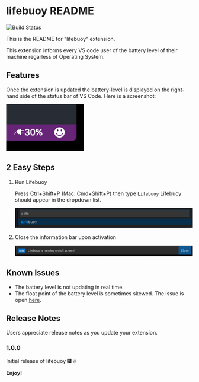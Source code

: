 # lifebuoy README

[![Build Status](https://semaphoreci.com/api/v1/stanmd/lifesaver/branches/master/badge.svg)](https://semaphoreci.com/stanmd/lifesaver)

This is the README for "lifebuoy" extension.

This extension informs every VS code user of the battery level of their machine regarless of Operating System.

## Features

Once the extension is updated the battery-level is displayed on the right-hand side of the status bar of VS Code. Here is a screenshot:

![Lifebuoy screenshot](images/battery_level.png)

## 2 Easy Steps

1. Run Lifebuoy

    Press Ctrl+Shift+P (Mac: Cmd+Shift+P) then type `Lifebuoy` Lifebuoy should appear in the dropdown list.

    ![Activating Lifebuoy screenshot](images/activating_lifebuoy.png)

2. Close the information bar upon activation

    ![Lifebuoy Activation message](images/activation_message.png)

<!--## Requirements
-->

<!--
Next release
## Extension Settings

Include if your extension adds any VS Code settings through the `contributes.configuration` extension point.

For example:

This extension contributes the following settings:

* `myExtension.enable`: enable/disable this extension
* `myExtension.thing`: set to `blah` to do something
-->

## Known Issues

- The battery level is not updating in real time.
- The float point of the battery level is sometimes skewed. The issue is open [here](https://github.com/NdagiStanley/lifesaver/issues/1).

## Release Notes

Users appreciate release notes as you update your extension.

### 1.0.0

Initial release of lifebuoy :fireworks: :fire:

<!--
### 1.0.1

Fixed issue #.

### 1.1.0

Added features X, Y, and Z.
-->

**Enjoy!**